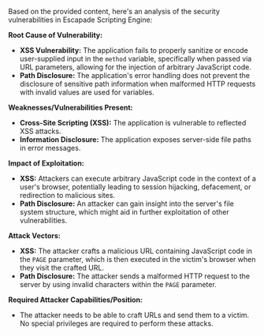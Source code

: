 Based on the provided content, here's an analysis of the security vulnerabilities in Escapade Scripting Engine:

**Root Cause of Vulnerability:**

*   **XSS Vulnerability:** The application fails to properly sanitize or encode user-supplied input in the `method` variable, specifically when passed via URL parameters, allowing for the injection of arbitrary JavaScript code.
*   **Path Disclosure:**  The application's error handling does not prevent the disclosure of sensitive path information when malformed HTTP requests with invalid values are used for variables.

**Weaknesses/Vulnerabilities Present:**

*   **Cross-Site Scripting (XSS):** The application is vulnerable to reflected XSS attacks.
*   **Information Disclosure:** The application exposes server-side file paths in error messages.

**Impact of Exploitation:**

*   **XSS:** Attackers can execute arbitrary JavaScript code in the context of a user's browser, potentially leading to session hijacking, defacement, or redirection to malicious sites.
*   **Path Disclosure:** An attacker can gain insight into the server's file system structure, which might aid in further exploitation of other vulnerabilities.

**Attack Vectors:**

*   **XSS:** The attacker crafts a malicious URL containing JavaScript code in the `PAGE` parameter, which is then executed in the victim's browser when they visit the crafted URL.
*   **Path Disclosure:** The attacker sends a malformed HTTP request to the server by using invalid characters within the `PAGE` parameter.

**Required Attacker Capabilities/Position:**

*   The attacker needs to be able to craft URLs and send them to a victim. No special privileges are required to perform these attacks.